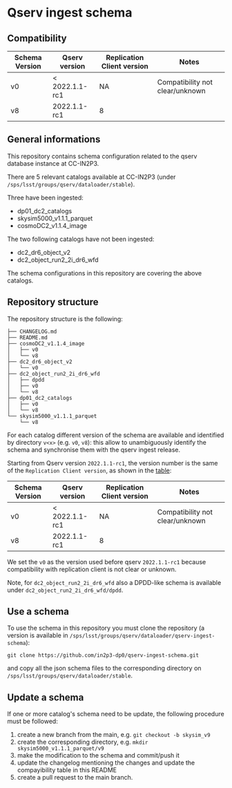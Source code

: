 # Qserv ingest schema


## Compatibility 

| Schema Version | Qserv version | Replication Client version|  Notes     |
|----------------|---------------|---------------------------|------------|
| v0             | < 2022.1.1-rc1|     NA                    | Compatibility not clear/unknown |
| v8             | 2022.1.1-rc1  |      8                    |            |

## General informations

This repository contains schema configuration related to the qserv database instance at CC-IN2P3.


There are 5 relevant catalogs available at CC-IN2P3 (under `/sps/lsst/groups/qserv/dataloader/stable`).

Three have been ingested: 

- dp01_dc2_catalogs
- skysim5000_v1.1.1_parquet
- cosmoDC2_v1.1.4_image


The two following catalogs have not been ingested: 

- dc2_dr6_object_v2
- dc2_object_run2_2i_dr6_wfd


The schema configurations in this repository are covering the above catalogs. 


## Repository structure

The repository structure is the following:


```
├── CHANGELOG.md
├── README.md
├── cosmoDC2_v1.1.4_image
│   ├── v0
│   └── v8
├── dc2_dr6_object_v2
│   └── v0
├── dc2_object_run2_2i_dr6_wfd
│   ├── dpdd
│   ├── v0
│   └── v8
├── dp01_dc2_catalogs
│   ├── v0
│   └── v8
└── skysim5000_v1.1.1_parquet
    └── v8
```


For each catalog different version of the schema are available and identified by directory `v<x>` (e.g. `v0`, `v8`): this allow to unambiguously identify the schema and synchronise them with the qserv ingest release.

Starting from Qserv version `2022.1.1-rc1`, the version number is the same of the `Replication Client version`, as shown in the [table](#-Compatibility): 

| Schema Version | Qserv version | Replication Client version|  Notes     |
|----------------|---------------|---------------------------|------------|
| v0             | < 2022.1.1-rc1|     NA                    | Compatibility not clear/unknown |
| v8             | 2022.1.1-rc1  |      8                    |            |

We set the `v0` as the version used before qserv `2022.1.1-rc1` because compatibility with replication client is not clear or unknown. 

Note, for `dc2_object_run2_2i_dr6_wfd` also a DPDD-like schema is available under `dc2_object_run2_2i_dr6_wfd/dpdd`.


## Use a schema

To use the schema in this repository you must clone the repository (a version is available in `/sps/lsst/groups/qserv/dataloader/qserv-ingest-schema`):

```
git clone https://github.com/in2p3-dp0/qserv-ingest-schema.git
```

and copy all the json schema files to the corresponding directory on `/sps/lsst/groups/qserv/dataloader/stable`.


## Update a schema

If one or more catalog's schema need to be update, the following procedure must be followed: 

1. create a new branch from the main, e.g. `git checkout -b skysim_v9`
2. create the corresponding directory, e.g. `mkdir skysim5000_v1.1.1_parquet/v9`
3. make the modification to the schema and commit/push it
4. update the changelog  mentioning the changes and update the compayibility table in this README 
5. create a pull request to the main branch.  



